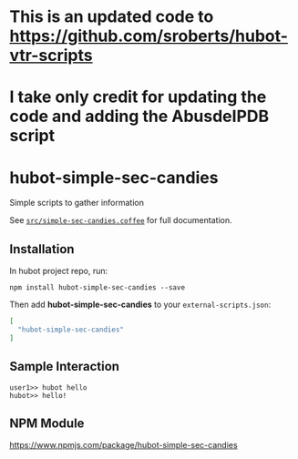 # This is an updated code to https://github.com/sroberts/hubot-vtr-scripts
# I take only credit for updating the code and adding the AbusdeIPDB script

# hubot-simple-sec-candies

Simple scripts to gather information

See [`src/simple-sec-candies.coffee`](src/simple-sec-candies.coffee) for full documentation.

## Installation

In hubot project repo, run:

`npm install hubot-simple-sec-candies --save`

Then add **hubot-simple-sec-candies** to your `external-scripts.json`:

```json
[
  "hubot-simple-sec-candies"
]
```

## Sample Interaction

```
user1>> hubot hello
hubot>> hello!
```

## NPM Module

https://www.npmjs.com/package/hubot-simple-sec-candies
